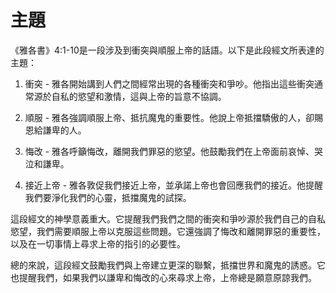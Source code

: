 # 主題

《雅各書》4:1-10是一段涉及到衝突與順服上帝的話語。以下是此段經文所表達的主題：

1. 衝突 - 雅各開始講到人們之間經常出現的各種衝突和爭吵。他指出這些衝突通常源於自私的慾望和激情，這與上帝的旨意不協調。

2. 順服 - 雅各強調順服上帝、抵抗魔鬼的重要性。他說上帝抵擋驕傲的人，卻賜恩給謙卑的人。

3. 悔改 - 雅各呼籲悔改，離開我們罪惡的慾望。他鼓勵我們在上帝面前哀悼、哭泣和謙卑。

4. 接近上帝 - 雅各敦促我們接近上帝，並承諾上帝也會回應我們的接近。他提醒我們要淨化我們的心靈，抵擋魔鬼的試探。

這段經文的神學意義重大。它提醒我們我們之間的衝突和爭吵源於我們自己的自私慾望，我們需要順服上帝以克服這些問題。它還強調了悔改和離開罪惡的重要性，以及在一切事情上尋求上帝的指引的必要性。

總的來說，這段經文鼓勵我們與上帝建立更深的聯繫，抵擋世界和魔鬼的誘惑。它也提醒我們，如果我們以謙卑和悔改的心來尋求上帝，上帝總是願意原諒我們。